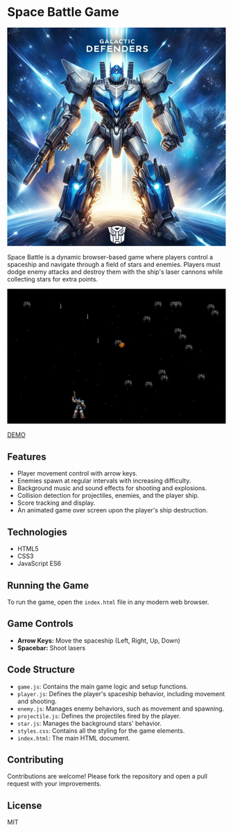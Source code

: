 
# Space Battle Game

[![Screenshot](image.webp)](https://srv19859.microhost.com.pl/galacticdefenders/index.html)

Space Battle is a dynamic browser-based game where players control a spaceship and navigate through a field of stars and enemies. Players must dodge enemy attacks and destroy them with the ship's laser cannons while collecting stars for extra points.

[![Screen](screen.png)](https://srv19859.microhost.com.pl/galacticdefenders/index.html)

[DEMO](https://srv19859.microhost.com.pl/galacticdefenders/index.html)


## Features

- Player movement control with arrow keys.
- Enemies spawn at regular intervals with increasing difficulty.
- Background music and sound effects for shooting and explosions.
- Collision detection for projectiles, enemies, and the player ship.
- Score tracking and display.
- An animated game over screen upon the player's ship destruction.

## Technologies

- HTML5
- CSS3
- JavaScript ES6

## Running the Game

To run the game, open the `index.html` file in any modern web browser.

## Game Controls

- **Arrow Keys:** Move the spaceship (Left, Right, Up, Down)
- **Spacebar:** Shoot lasers

## Code Structure

- `game.js`: Contains the main game logic and setup functions.
- `player.js`: Defines the player's spaceship behavior, including movement and shooting.
- `enemy.js`: Manages enemy behaviors, such as movement and spawning.
- `projectile.js`: Defines the projectiles fired by the player.
- `star.js`: Manages the background stars' behavior.
- `styles.css`: Contains all the styling for the game elements.
- `index.html`: The main HTML document.

## Contributing

Contributions are welcome! Please fork the repository and open a pull request with your improvements.

## License
MIT